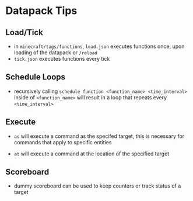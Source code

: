  # Datapack Tips

## Load/Tick
- in `minecraft/tags/functions`, `load.json` executes functions once, upon loading of the datapack or `/reload`
- `tick.json` executes functions every tick

## Schedule Loops
- recursively calling `schedule function <function_name> <time_interval>` inside of `<function_name>` will result in a loop that repeats every `<time_interval>`

## Execute
- `as` will execute a command as the specifed target, this is necessary for commands that apply to specific entities

- `at` will execute a command at the location of the specified target

## Scoreboard
- dummy scoreboard can be used to keep counters or track status of a target